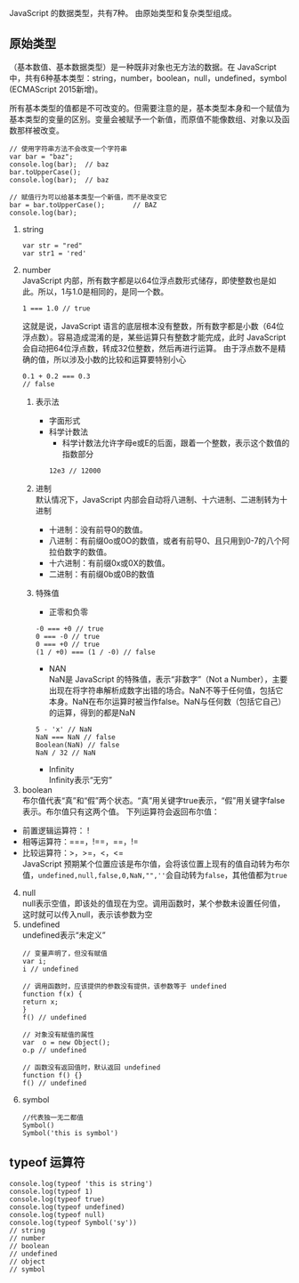JavaScript 的数据类型，共有7种。
由原始类型和复杂类型组成。
## 原始类型
（基本数值、基本数据类型）是一种既非对象也无方法的数据。在 JavaScript 中，共有6种基本类型：string，number，boolean，null，undefined，symbol (ECMAScript 2015新增)。

所有基本类型的值都是不可改变的。但需要注意的是，基本类型本身和一个赋值为基本类型的变量的区别。变量会被赋予一个新值，而原值不能像数组、对象以及函数那样被改变。
```
// 使用字符串方法不会改变一个字符串
var bar = "baz";
console.log(bar);  // baz
bar.toUpperCase();
console.log(bar);  // baz

// 赋值行为可以给基本类型一个新值，而不是改变它
bar = bar.toUpperCase();       // BAZ
console.log(bar);
```
1. string  
    ```
    var str = "red"
    var str1 = 'red'
    ```
2. number  
    JavaScript 内部，所有数字都是以64位浮点数形式储存，即使整数也是如此。所以，1与1.0是相同的，是同一个数。
    ```
    1 === 1.0 // true
    ```
    这就是说，JavaScript 语言的底层根本没有整数，所有数字都是小数（64位浮点数）。容易造成混淆的是，某些运算只有整数才能完成，此时 JavaScript 会自动把64位浮点数，转成32位整数，然后再进行运算。
    由于浮点数不是精确的值，所以涉及小数的比较和运算要特别小心
    ```
    0.1 + 0.2 === 0.3
    // false
    ```
    1. 表示法  
        * 字面形式
        * 科学计数法
            * 科学计数法允许字母e或E的后面，跟着一个整数，表示这个数值的指数部分
            ```
            12e3 // 12000
            ```
    
    2. 进制  
    默认情况下，JavaScript 内部会自动将八进制、十六进制、二进制转为十进制
        * 十进制：没有前导0的数值。
        * 八进制：有前缀0o或0O的数值，或者有前导0、且只用到0-7的八个阿拉伯数字的数值。
        * 十六进制：有前缀0x或0X的数值。
        * 二进制：有前缀0b或0B的数值

    3. 特殊值
        * 正零和负零
        ```
        -0 === +0 // true
        0 === -0 // true
        0 === +0 // true
        (1 / +0) === (1 / -0) // false
        ```
        * NAN  
        NaN是 JavaScript 的特殊值，表示“非数字”（Not a Number），主要出现在将字符串解析成数字出错的场合。NaN不等于任何值，包括它本身。NaN在布尔运算时被当作false。NaN与任何数（包括它自己）的运算，得到的都是NaN
        ```
        5 - 'x' // NaN
        NaN === NaN // false
        Boolean(NaN) // false
        NaN / 32 // NaN
        ```
        * Infinity  
        Infinity表示“无穷”
3. boolean  
布尔值代表“真”和“假”两个状态。“真”用关键字true表示，“假”用关键字false表示。布尔值只有这两个值。
下列运算符会返回布尔值：
* 前置逻辑运算符： !
* 相等运算符：===，!==，==，!=
* 比较运算符：>，>=，<，<=  
JavaScript 预期某个位置应该是布尔值，会将该位置上现有的值自动转为布尔值，`undefined,null,false,0,NaN,"",''`会自动转为`false`，其他值都为`true`
4. null  
null表示空值，即该处的值现在为空。调用函数时，某个参数未设置任何值，这时就可以传入null，表示该参数为空
5. undefined  
undefined表示“未定义”
    ```
    // 变量声明了，但没有赋值
    var i;
    i // undefined

    // 调用函数时，应该提供的参数没有提供，该参数等于 undefined
    function f(x) {
    return x;
    }
    f() // undefined

    // 对象没有赋值的属性
    var  o = new Object();
    o.p // undefined

    // 函数没有返回值时，默认返回 undefined
    function f() {}
    f() // undefined
    ```
6. symbol
    ```
    //代表独一无二都值
    Symbol()
    Symbol('this is symbol')
    ```
## typeof 运算符
```
console.log(typeof 'this is string')
console.log(typeof 1)
console.log(typeof true)
console.log(typeof undefined)
console.log(typeof null)
console.log(typeof Symbol('sy'))
// string
// number
// boolean
// undefined
// object
// symbol
```

